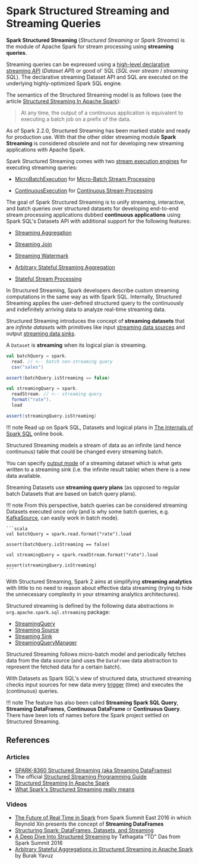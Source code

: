 # Spark Structured Streaming and Streaming Queries

**Spark Structured Streaming** (_Structured Streaming_ or _Spark Streams_) is the module of Apache Spark for stream processing using **streaming queries**.

Streaming queries can be expressed using a [high-level declarative streaming API](operators/) (_Dataset API_) or good ol' SQL (_SQL over stream_ / _streaming SQL_). The declarative streaming Dataset API and SQL are executed on the underlying highly-optimized Spark SQL engine.

The semantics of the Structured Streaming model is as follows (see the article [Structured Streaming In Apache Spark](https://databricks.com/blog/2016/07/28/structured-streaming-in-apache-spark.html)):

> At any time, the output of a continuous application is equivalent to executing a batch job on a prefix of the data.

As of Spark 2.2.0, Structured Streaming has been marked stable and ready for production use. With that the other older streaming module **Spark Streaming** is considered obsolete and not for developing new streaming applications with Apache Spark.

Spark Structured Streaming comes with two [stream execution engines](spark-sql-streaming-StreamExecution.md) for executing streaming queries:

* [MicroBatchExecution](spark-sql-streaming-MicroBatchExecution.md) for [Micro-Batch Stream Processing](spark-sql-streaming-micro-batch-stream-processing.md)

* [ContinuousExecution](spark-sql-streaming-ContinuousExecution.md) for [Continuous Stream Processing](spark-sql-streaming-continuous-stream-processing.md)

The goal of Spark Structured Streaming is to unify streaming, interactive, and batch queries over structured datasets for developing end-to-end stream processing applications dubbed **continuous applications** using Spark SQL's Datasets API with additional support for the following features:

* [Streaming Aggregation](spark-sql-streaming-aggregation.md)

* [Streaming Join](spark-sql-streaming-join.md)

* [Streaming Watermark](spark-sql-streaming-watermark.md)

* [Arbitrary Stateful Streaming Aggregation](arbitrary-stateful-streaming-aggregation.md)

* [Stateful Stream Processing](spark-sql-streaming-stateful-stream-processing.md)

In Structured Streaming, Spark developers describe custom streaming computations in the same way as with Spark SQL. Internally, Structured Streaming applies the user-defined structured query to the continuously and indefinitely arriving data to analyze real-time streaming data.

Structured Streaming introduces the concept of **streaming datasets** that are _infinite datasets_ with primitives like input [streaming data sources](spark-sql-streaming-Source.md) and output [streaming data sinks](spark-sql-streaming-Sink.md).

A `Dataset` is **streaming** when its logical plan is streaming.

```scala
val batchQuery = spark.
  read. // <-- batch non-streaming query
  csv("sales")

assert(batchQuery.isStreaming == false)

val streamingQuery = spark.
  readStream. // <-- streaming query
  format("rate").
  load

assert(streamingQuery.isStreaming)
```

!!! note
    Read up on Spark SQL, Datasets and logical plans in [The Internals of Spark SQL](https://jaceklaskowski.github.io/mastering-spark-sql-book/) online book.

Structured Streaming models a stream of data as an infinite (and hence continuous) table that could be changed every streaming batch.

You can specify [output mode](spark-sql-streaming-OutputMode.md) of a streaming dataset which is what gets written to a streaming sink (i.e. the infinite result table) when there is a new data available.

Streaming Datasets use **streaming query plans** (as opposed to regular batch Datasets that are based on batch query plans).

!!! note
    From this perspective, batch queries can be considered streaming Datasets executed once only (and is why some batch queries, e.g. [KafkaSource](spark-sql-streaming-KafkaSource.md), can easily work in batch mode).

    ```scala
    val batchQuery = spark.read.format("rate").load

    assert(batchQuery.isStreaming == false)

    val streamingQuery = spark.readStream.format("rate").load

    assert(streamingQuery.isStreaming)
    ```

With Structured Streaming, Spark 2 aims at simplifying **streaming analytics** with little to no need to reason about effective data streaming (trying to hide the unnecessary complexity in your streaming analytics architectures).

Structured streaming is defined by the following data abstractions in `org.apache.spark.sql.streaming` package:

* [StreamingQuery](spark-sql-streaming-StreamingQuery.md)
* [Streaming Source](spark-sql-streaming-Source.md)
* [Streaming Sink](spark-sql-streaming-Sink.md)
* [StreamingQueryManager](spark-sql-streaming-StreamingQueryManager.md)

Structured Streaming follows micro-batch model and periodically fetches data from the data source (and uses the `DataFrame` data abstraction to represent the fetched data for a certain batch).

With Datasets as Spark SQL's view of structured data, structured streaming checks input sources for new data every [trigger](spark-sql-streaming-Trigger.md) (time) and executes the (continuous) queries.

!!! note
    The feature has also been called **Streaming Spark SQL Query**, **Streaming DataFrames**, **Continuous DataFrame** or **Continuous Query**. There have been lots of names before the Spark project settled on Structured Streaming.

## References

### Articles

* [SPARK-8360 Structured Streaming (aka Streaming DataFrames)](https://issues.apache.org/jira/browse/SPARK-8360)
* The official [Structured Streaming Programming Guide](http://spark.apache.org/docs/latest/structured-streaming-programming-guide.html)
* [Structured Streaming In Apache Spark](https://databricks.com/blog/2016/07/28/structured-streaming-in-apache-spark.html)
* [What Spark's Structured Streaming really means](http://www.infoworld.com/article/3052924/analytics/what-sparks-structured-streaming-really-means.html)

### Videos

* [The Future of Real Time in Spark](https://youtu.be/oXkxXDG0gNk) from Spark Summit East 2016 in which Reynold Xin presents the concept of **Streaming DataFrames**
* [Structuring Spark: DataFrames, Datasets, and Streaming](https://youtu.be/i7l3JQRx7Qw?t=19m15s)
* [A Deep Dive Into Structured Streaming](https://youtu.be/rl8dIzTpxrI) by Tathagata "TD" Das from Spark Summit 2016
* [Arbitrary Stateful Aggregations in Structured Streaming in Apache Spark](https://youtu.be/rl8dIzTpxrI) by Burak Yavuz
